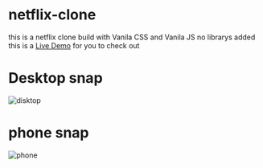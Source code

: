 # netflix-clone
this is a netflix clone build with Vanila CSS and Vanila JS no librarys added this is a
[Live Demo](https://netflix-clone-drab-ten.vercel.app/)
for you to check out 
# Desktop snap
![disktop](https://user-images.githubusercontent.com/92633989/185795273-95f727f0-aa33-42f7-ad47-dbeb5b74e692.PNG)
# phone snap
![phone](https://user-images.githubusercontent.com/92633989/185795385-9a6f4eb9-5c13-4a37-b34c-a04fbd0da761.PNG)

